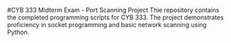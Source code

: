 #CYB 333 Midterm Exam - Port Scanning Project
Thie repository contains the completed programming scripts for CYB 333. The project demonstrates proficiency in socket programming and basic network scanning using Python.
